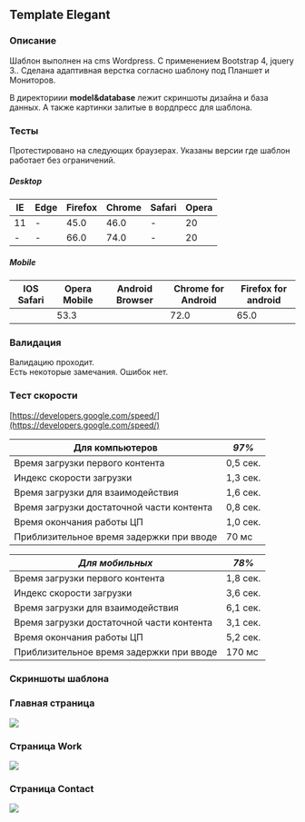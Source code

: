 ## Template Elegant
### Описание 

Шаблон выполнен на cms Wordpress. С применением Bootstrap 4, jquery 3.. Сделана адаптивная верстка согласно шаблону под Планшет и Мониторов. 

В директориии **model&database** лежит скриншоты дизайна и база данных. А также картинки залитые в вордпресс для шаблона.

###  Тесты    

Протестировано на следующих браузерах. Указаны версии где шаблон работает без ограничений.
##### Desktop 
|   IE  |   Edge    |   Firefox |   Chrome  |   Safari  | Opera |
|-------|-----------|-----------|-----------|-----------|-------|
|   11  |     -     |   45.0    |   46.0    |   -       |   20  |
|   -   |     -     |   66.0    |   74.0    |   -       |   20  |

##### Mobile 
|   IOS Safari | Opera Mobile | Android Browser | Chrome for Android | Firefox for android  | 
|--------------|--------------|-----------------|--------------------|----------------------|
|              |     53.3     |                 |         72.0       |          65.0        | 

###  Валидация    
Валидацию проходит.    
Есть некоторые замечания. Ошибок нет.


### Tест скорости    
[https://developers.google.com/speed/](https://developers.google.com/speed/)

|    Для компьютеров                             |     ***97%***|
|------------------------------------------------|--------------|           
|    Время загрузки первого контента             |      0,5 сек.|
|    Индекс скорости загрузки                    |      1,3 сек.|
|    Время загрузки для взаимодействия           |      1,6 сек.|
|    Время загрузки достаточной части контента   |      0,8 сек.|
|    Время окончания работы ЦП                   |      1,0 сек.|
|    Приблизительное время задержки при вводе    |         70 мс|

|       ***Для мобильных***                 |  ***78%*** |
|-------------------------------------------|------------| 
| Время загрузки первого контента           |   1,8 сек. |
| Индекс скорости загрузки                  |   3,6 сек. |
| Время загрузки для взаимодействия         |   6,1 сек. |
| Время загрузки достаточной части контента |   3,1 сек. |
| Время окончания работы ЦП                 |   5,2 сек. |
| Приблизительное время задержки при вводе  |   170 мс   |



###     Скриншоты шаблона

### Главная страница 
![](///model_database/main.gif)

### Страница Work
![](//model_database/work.gif)

### Страница Contact
![](//model_database/contact.gif)